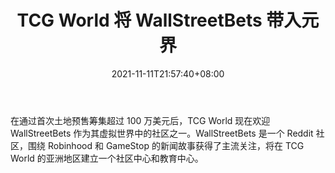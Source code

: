 ﻿---
title: "TCG World 将 WallStreetBets 带入元界"
date: 2021-11-11T21:57:40+08:00
lastmod: 2021-11-11T16:45:40+08:00
draft: false
authors: ["Kendall"]
description: "在通过首次土地预售筹集超过 100 万美元后，TCG World 现在欢迎 WallStreetBets 作为其虚拟世界中的社区之一。WallStreetBets 是一个 Reddit 社区，围绕 Robinhood 和 GameStop 的新闻故事获得了主流关注，将在 TCG World 的亚洲地区建立一个社区中心和教育中心。"
featuredImage: "tcg-world-brings-wallstreetbets-into-the-metaverse.png"
tags: ["Virtual World","虚拟世界","Play to Earn"]
categories: ["news"]
news: ["虚拟世界"]
weight: 
lightgallery: true
pinned: false
recommend: false
recommend1: false
---

在通过首次土地预售筹集超过 100 万美元后，TCG World 现在欢迎 WallStreetBets 作为其虚拟世界中的社区之一。WallStreetBets 是一个 Reddit 社区，围绕 Robinhood 和 GameStop 的新闻故事获得了主流关注，将在 TCG World 的亚洲地区建立一个社区中心和教育中心。

<!--more-->

